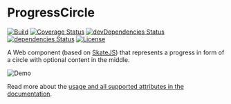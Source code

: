# ProgressCircle

[![Build](https://api.travis-ci.org/jonathanweiss/sk-progress-circle.svg?branch=master)](https://travis-ci.org/jonathanweiss/sk-progress-circle/)
[![Coverage Status](https://coveralls.io/repos/github/jonathanweiss/sk-progress-circle/badge.svg?branch=master)](https://coveralls.io/github/jonathanweiss/sk-progress-circle?branch=master)
[![devDependencies Status](https://david-dm.org/jonathanweiss/sk-progress-circle/dev-status.png)](https://david-dm.org/jonathanweiss/sk-progress-circle?type=dev)
[![dependencies Status](https://david-dm.org/jonathanweiss/sk-progress-circle/status.png)](https://david-dm.org/jonathanweiss/sk-progress-circle)
[![License](https://img.shields.io/github/license/mashape/apistatus.svg)](https://opensource.org/licenses/mit-license.php)

A Web component (based on [SkateJS](http://skate.js.org/)) that represents a progress in form of a circle with optional content in the middle.

![Demo](https://jonathanweiss.github.io/sk-progress-circle/example_1.png)

Read more about the [usage and all supported attributes in the documentation](https://jonathanweiss.github.io/sk-progress-circle/).

